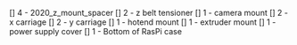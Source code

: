 
[] 4 - 2020_z_mount_spacer
[] 2 - z belt tensioner
[] 1 - camera mount
[] 2 - x carriage
[] 2 - y carriage
[] 1 - hotend mount
[] 1 - extruder mount
[] 1 - power supply cover
[] 1 - Bottom of RasPi case
